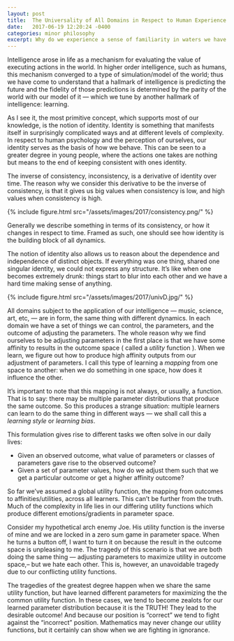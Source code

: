 ```yaml
---
layout: post
title:  The Universality of All Domains in Respect to Human Experience
date:   2017-06-19 12:20:24 -0400
categories: minor philosophy
excerpt: Why do we experience a sense of familiarity in waters we have never tread?
---
```


Intelligence arose in life as a mechanism for evaluating the value of executing actions in the world. In higher order intelligence, such as humans, this mechanism converged to a type of simulation/model of the world; thus we have come to understand that a hallmark of intelligence is predicting the future and the fidelity of those predictions is determined by the parity of the world with our model of it — which we tune by another hallmark of intelligence: learning.

As I see it, the most primitive concept, which supports most of our knowledge, is the notion of identity. Identity is something that manifests itself in surprisingly complicated ways and at different levels of complexity. In respect to human psychology and the perception of ourselves, our identity serves as the basis of how we behave. This can be seen to a greater degree in young people, where the actions one takes are nothing but means to the end of keeping consistent with ones identity.

The inverse of consistency, inconsistency, is a derivative of identity over time. The reason why we consider this derivative to be the inverse of consistency, is that it gives us big values when consistency is low, and high values when consistency is high.

{% include figure.html src="/assets/images/2017/consistency.png/"  %}

Generally we describe something in terms of its consistency, or how it changes in respect to time. Framed as such, one should see how identity is the building block of all dynamics.

The notion of identity also allows us to reason about the dependence and independence of distinct objects. If everything was one thing, shared one singular identity, we could not express any structure. It’s like when one becomes extremely drunk: things start to blur into each other and we have a hard time making sense of anything.

{% include figure.html src="/assets/images/2017/univD.jpg/"  %}

All domains subject to the application of our intelligence — music, science, art, etc, — are in form, the same thing with different dynamics. In each domain we have a set of things we can control, the parameters, and the outcome of adjusting the parameters. The whole reason why we find ourselves  to be adjusting parameters in the first place is that we have some affinity to results in the outcome space ( called a *utility* function ). When we learn, we figure out how to produce high affinity outputs from our adjustment of parameters. I call this type of learning a *mapping* from one space to another: when we do something in one space, how does it influence the other.

It’s important to note that this mapping is not always, or usually, a function. That is to say: there may be multiple parameter distributions that produce the same outcome.  So this produces a strange situation: multiple learners can learn to do the same thing in different ways — we shall call this a *learning style* or *learning bias*.

This formulation gives rise to different tasks we often solve in our daily lives:

* Given an observed outcome, what value of parameters or classes of parameters gave rise to the observed outcome?
* Given a set of parameter values, how do we adjust them such that we get a particular outcome or get a higher affinity outcome?

So far we’ve assumed a global utility function, the mapping from outcomes to affinities/utilities, across all learners. This can’t be further from the truth. Much of the complexity in life lies in our differing utility functions which produce different emotions/gradients in parameter space.

Consider my hypothetical arch enemy Joe. His utility function is the inverse of mine and we are locked in a zero sum game in parameter space. When he turns a button off, I want to turn it on because the result in the outcome space is unpleasing to me. The tragedy of this scenario is that we are both doing the same thing — adjusting parameters to maximize utility in outcome space,– but we hate each other. This is, however, an unavoidable tragedy due to our conflicting utility functions.

The tragedies of the greatest degree happen when we share the same utility function, but have learned different parameters for maximizing the the common utility function. In these cases, we tend to become zealots for our learned parameter distribution because it is the TRUTH! They lead to the desirable outcome! And because our position is “correct” we tend to fight against the “incorrect” position. Mathematics may never change our utility functions, but it certainly can show when we are fighting in ignorance.
